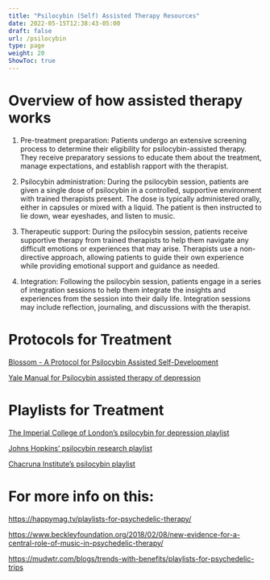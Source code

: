 ```yaml
---
title: "Psilocybin (Self) Assisted Therapy Resources"
date: 2022-05-15T12:38:43-05:00
draft: false
url: /psilocybin
type: page
weight: 20
ShowToc: true
---
```


# Overview of how assisted therapy works

1. Pre-treatment preparation: Patients undergo an extensive screening process to determine their eligibility for psilocybin-assisted therapy. They receive preparatory sessions to educate them about the treatment, manage expectations, and establish rapport with the therapist.

2. Psilocybin administration: During the psilocybin session, patients are given a single dose of psilocybin in a controlled, supportive environment with trained therapists present. The dose is typically administered orally, either in capsules or mixed with a liquid. The patient is then instructed to lie down, wear eyeshades, and listen to music.

3. Therapeutic support: During the psilocybin session, patients receive supportive therapy from trained therapists to help them navigate any difficult emotions or experiences that may arise. Therapists use a non-directive approach, allowing patients to guide their own experience while providing emotional support and guidance as needed.

4. Integration: Following the psilocybin session, patients engage in a series of integration sessions to help them integrate the insights and experiences from the session into their daily life. Integration sessions may include reflection, journaling, and discussions with the therapist.


# Protocols for Treatment

[Blossom - A Protocol for Psilocybin Assisted Self-Development](../pdf/psilocybin-blossom.pdf)

[Yale Manual for Psilocybin assisted therapy of depression](../pdf/psilocybin-yale.pdf)


# Playlists for Treatment

 [The Imperial College of London’s psilocybin for depression playlist ](https://open.spotify.com/playlist/2mT6LpOU4ipJ0BkoCigAiw?go=1&sp_cid=47768f8f3344b4fda4ae36ce2e4dd89f&utm_source=embed_player_p&utm_medium=desktop&nd=1)

[Johns Hopkins’ psilocybin research playlist ](https://open.spotify.com/playlist/67XgZSDPcxj9NobKPcx4cw?go=1&sp_cid=59e7fda46952ff8a80def7ed63ab5743&utm_source=embed_player_p&utm_medium=desktop&nd=1)


[Chacruna Institute’s psilocybin playlist](https://open.spotify.com/playlist/2szSJ3rB6oQUn6ywghEGzO?go=1&sp_cid=e7dc6eacca03e7d7000980e09a8ee738&utm_source=embed_player_p&utm_medium=desktop&nd=1)




# For more info on this:

https://happymag.tv/playlists-for-psychedelic-therapy/

https://www.beckleyfoundation.org/2018/02/08/new-evidence-for-a-central-role-of-music-in-psychedelic-therapy/

https://mudwtr.com/blogs/trends-with-benefits/playlists-for-psychedelic-trips

